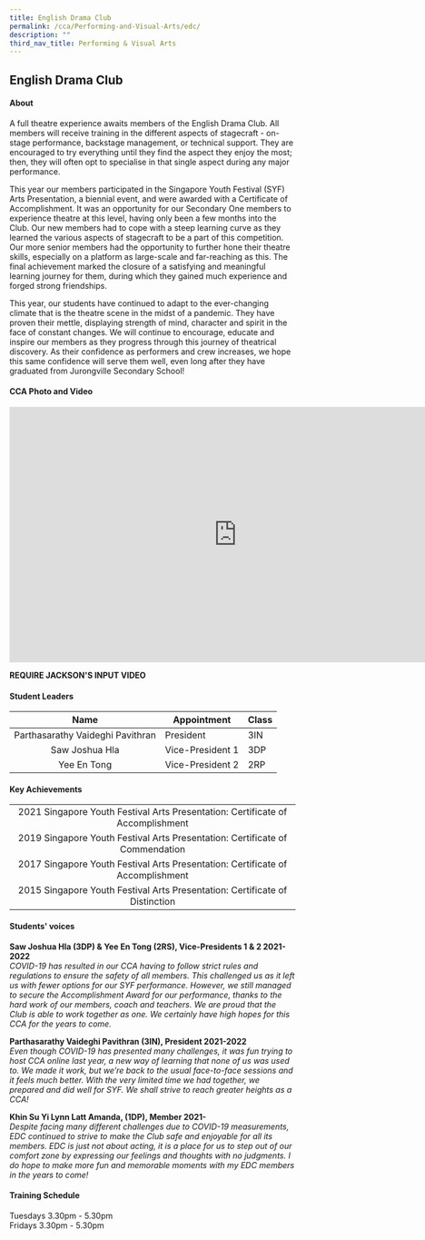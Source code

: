 ```yaml
---
title: English Drama Club
permalink: /cca/Performing-and-Visual-Arts/edc/
description: ""
third_nav_title: Performing & Visual Arts
---
```

## English Drama Club

#### About
A full theatre experience awaits members of the English Drama Club. All members will receive training in the different aspects of stagecraft - on-stage performance, backstage management, or technical support. They are encouraged to try everything until they find the aspect they enjoy the most; then, they will often opt to specialise in that single aspect during any major performance.  
  
This year our members participated in the Singapore Youth Festival (SYF) Arts Presentation, a biennial event, and were awarded with a Certificate of Accomplishment. It was an opportunity for our Secondary One members to experience theatre at this level, having only been a few months into the Club. Our new members had to cope with a steep learning curve as they learned the various aspects of stagecraft to be a part of this competition. Our more senior members had the opportunity to further hone their theatre skills, especially on a platform as large-scale and far-reaching as this. The final achievement marked the closure of a satisfying and meaningful learning journey for them, during which they gained much experience and forged strong friendships.  
  
This year, our students have continued to adapt to the ever-changing climate that is the theatre scene in the midst of a pandemic. They have proven their mettle, displaying strength of mind, character and spirit in the face of constant changes. We will continue to encourage, educate and inspire our members as they progress through this journey of theatrical discovery. As their confidence as performers and crew increases, we hope this same confidence will serve them well, even long after they have graduated from Jurongville Secondary School!

#### CCA Photo and Video
<iframe allowfullscreen="true" height="450" width="800" frameborder="0" src="https://docs.google.com/presentation/d/e/2PACX-1vQq9wmPltSj25xcDRmgZXk7Zn_2L_iiUEWYpxYuueR14gOPEB8NVfJ656qeyusaxLGdVDwVNHVUyXGl/embed?start=false&amp;loop=false&amp;delayms=3000"></iframe>

**REQUIRE JACKSON'S INPUT VIDEO**

#### Student Leaders
| Name | Appointment | Class |
|:---:|---|---|
| Parthasarathy Vaideghi Pavithran | President | 3IN |
| Saw Joshua Hla | Vice-President 1 | 3DP |
| Yee En Tong | Vice-President 2 | 2RP |

#### Key Achievements
|  |
|:---:|
| 2021 Singapore Youth Festival Arts Presentation: Certificate of Accomplishment |
| 2019 Singapore Youth Festival Arts Presentation: Certificate of Commendation |
| 2017 Singapore Youth Festival Arts Presentation: Certificate of Accomplishment |
| 2015 Singapore Youth Festival Arts Presentation: Certificate of Distinction |

#### Students' voices
**Saw Joshua Hla (3DP) & Yee En Tong (2RS), Vice-Presidents 1 & 2 2021-2022** <br>
_COVID-19 has resulted in our CCA having to follow strict rules and regulations to ensure the safety of all members. This challenged us as it left us with fewer options for our SYF performance. However, we still managed to secure the Accomplishment Award for our performance, thanks to the hard work of our members, coach and teachers. We are proud that the Club is able to work together as one. We certainly have high hopes for this CCA for the years to come._  
  
**Parthasarathy Vaideghi Pavithran (3IN), President 2021-2022** <br>
_Even though COVID-19 has presented many challenges, it was fun trying to host CCA online last year, a new way of learning that none of us was used to. We made it work, but we’re back to the usual face-to-face sessions and it feels much better. With the very limited time we had together, we prepared and did well for SYF. We shall strive to reach greater heights as a CCA!_  
  
**Khin Su Yi Lynn Latt Amanda, (1DP), Member 2021-** <br>
_Despite facing many different challenges due to COVID-19 measurements, EDC continued to strive to make the Club safe and enjoyable for all its members. EDC is just not about acting, it is a place for us to step out of our comfort zone by expressing our feelings and thoughts with no judgments. I do hope to make more fun and memorable moments with my EDC members in the years to come!_  

#### Training Schedule
Tuesdays 3.30pm - 5.30pm<br>
Fridays 3.30pm - 5.30pm
